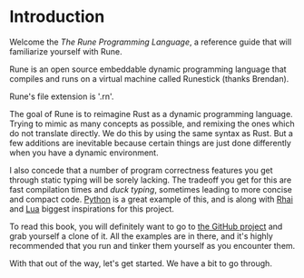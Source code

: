 # Introduction

Welcome the *The Rune Programming Language*, a reference guide that will
familiarize yourself with Rune.

Rune is an open source embeddable dynamic programming language that compiles and
runs on a virtual machine called Runestick (thanks Brendan).

Rune's file extension is '.rn'.

The goal of Rune is to reimagine Rust as a dynamic programming language. Trying
to mimic as many concepts as possible, and remixing the ones which do not
translate directly. We do this by using the same syntax as Rust. But a few
additions are inevitable because certain things are just done differently when
you have a dynamic environment.

I also concede that a number of program correctness features you get through
static typing will be sorely lacking. The tradeoff you get for this are fast
compilation times and *duck typing*, sometimes leading to more concise and
compact code. [Python] is a great example of this, and is along with [Rhai] and
[Lua] biggest inspirations for this project.

To read this book, you will definitely want to go to [the GitHub project] and
grab yourself a clone of it. All the examples are in there, and it's highly
recommended that you run and tinker them yourself as you encounter them.

[Python]: https://python.org
[Rhai]: https://github.com/jonathandturner/rhai
[Lua]: http://www.lua.org/
[the GitHub project]: https://github.com/rune-rs/rune/

With that out of the way, let's get started. We have a bit to go through.
